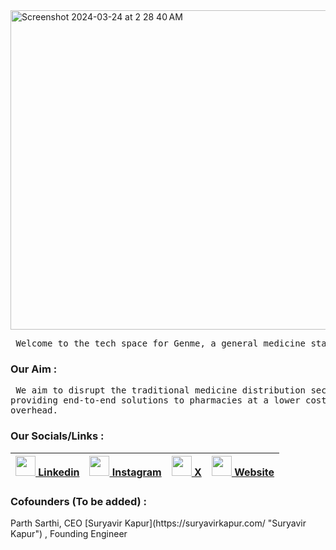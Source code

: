 <div style:"margin: auto;"> <img width="511" alt="Screenshot 2024-03-24 at 2 28 40 AM" src="https://github.com/genmetech/.github/assets/116063011/256cc4ae-7666-4300-9367-81fd9e7ac9c0" </div>

<pre> Welcome to the tech space for Genme, a general medicine startup. </pre>

<h3> Our Aim : </h3>
<pre> We aim to disrupt the traditional medicine distribution sector by
providing end-to-end solutions to pharmacies at a lower cost 
overhead. </pre>

<h3> Our Socials/Links : </h3>

 |<a href = "https://www.genme.in"><img height="32" width="32" src="https://cdn.simpleicons.org/linkedin/#0A66C2" /> Linkedin</a> | <a href = "https://www.genme.in"><img height="32" width="32" src="https://cdn.simpleicons.org/instagram/#E4405F" /> Instagram</a> | <a href = "https://www.genme.in"><img height="32" width="32" src="https://cdn.simpleicons.org/X/#000000" /> X</a> | <a href = "https://www.genme.in"> <img height="32" width="32" src="https://cdn.simpleicons.org/googlechrome/#0A66C2" /> Website</a> |
 |-----|-----|-----|-----|
<h3> Cofounders (To be added) : </h3>
Parth Sarthi, CEO
[Suryavir Kapur](https://suryavirkapur.com/ "Suryavir Kapur") , Founding Engineer 


